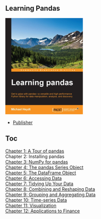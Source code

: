 ## Learning Pandas

<img src="cover.jpg" alt="" height="300">

* [Publisher](https://www.packtpub.com/application-development/learning-pandas)  

## Toc
[Chapter 1: A Tour of pandas](01_A_Tour_of_pandas.md)  
Chapter 2: Installing pandas  
[Chapter 3: NumPy for pandas](03_NumPy_for_pandas.md)  
[Chapter 4: The pandas Series Object](04_The_pandas_Series.md)  
[Chapter 5: The DataFrame Object](05_The_pandas_DataFrame.md)  
[Chapter 6: Accessing Data](06_Accessing_Data.md)  
[Chapter 7: Tidying Up Your Data](07_Tidying_Your_Data.md)  
[Chapter 8: Combining and Reshaping Data](08_Reorganizing_and_Reshaping_Data.md)  
[Chapter 9: Grouping and Aggregating Data](09_Grouping_and_Aggregating.md)  
[Chapter 10: Time-series Data](10_Time_Series_Data.md)  
[Chapter 11: Visualization](11_Visualization.md)  
[Chapter 12: Applications to Finance  ](12_Applications.md)  
